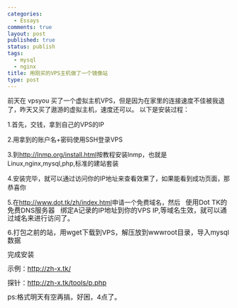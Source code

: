 ```yaml
--- 
categories: 
  - Essays
comments: true
layout: post
published: true
status: publish
tags: 
  - mysql
  - nginx
title: 用刚买的VPS主机做了一个镜像站
type: post
---
```

前天在 vpsyou 买了一个虚拟主机VPS，但是因为在家里的连接速度不佳被我退了，昨天又买了遨游的虚拟主机，速度还可以。
以下是安装过程：

1.首先，交钱，拿到自己的VPS的IP

2.用拿到的账户名+密码使用SSH登录VPS

3.到<a href="http://lnmp.org/"></a><a href="http://lnmp.org/install.html">http://lnmp.org/install.html</a>按教程安装lnmp，也就是Linux,nginx,mysql,php,标准的建站套装

4.安装完毕，就可以通过访问你的IP地址来查看效果了，如果能看到成功页面，那恭喜你

5.在<a href="http://www.dot.tk/zh/index.html">http://www.dot.tk/zh/index.html</a>申请一个免费域名，然后   <span style="font-size: 15px; line-height: 18px;">使用Dot TK的免费DNS服务器   绑定A记录的IP地址到你的VPS IP,等域名生效，就可以通过域名来进行访问了。</span>

<span style="font-size: 15px; line-height: 18px;">6.打包之前的站，用wget下载到VPS，解压放到wwwroot目录，导入mysql数据</span>

<span style="font-size: 15px; line-height: 18px;">完成安装</span>

<span style="font-size: 15px; line-height: 18px;">示例：<a href="http://zh-x.tk/">http://zh-x.tk/</a></span>

<span style="font-size: 15px; line-height: 18px;">探针：<a href="http://zh-x.tk/tools/p.php">http://zh-x.tk/tools/p.php</a></span>

<span style="font-size: 15px; line-height: 18px;">ps:格式明天有空再搞，好困，4点了。</span>
